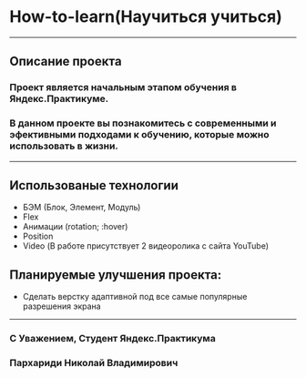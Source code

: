 # How-to-learn(Научиться учиться)

---

## Описание проекта

### Проект является начальным этапом обучения в Яндекс.Практикуме.

### В данном проекте вы познакомитесь с современными и эфективными подходами к обучению, которые можно использовать в жизни.

---

## Использованые технологии

- БЭМ (Блок, Элемент, Модуль)
- Flex
- Анимации (rotation; :hover)
- Position
- Video (В работе присутствует 2 видеоролика с сайта YouTube)

## Планируемые улучшения проекта:

- Сделать верстку адаптивной под все самые популярные разрешения экрана

---

### С Уважением, Студент Яндекс.Практикума
### Пархариди Николай Владимирович
